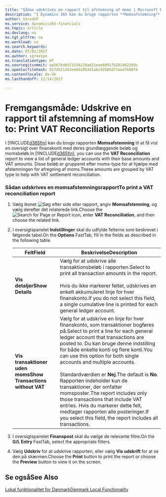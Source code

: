 ```yaml
---
title: "Sådan udskrives en rapport til afstemning af moms | Microsoft Docs"
description: "I Dynamics 365 kan du bruge rapporten **Momsafstemning** til at få vist en oversigt over finanskonti med deres grundlæggende beløb og momsbeløb. Disse beløb er grupperet efter moms-type for at hjælpe med afstemningen for afregning af moms."
author: SorenGP
ms.service: dynamics365-financials
ms.topic: article
ms.devlang: na
ms.tgt_pltfrm: na
ms.workload: na
ms.search.keywords: 
ms.date: 07/01/2017
ms.author: sgroespe
ms.translationtype: HT
ms.sourcegitcommit: aa56764b5f3210229ad21eae6891fb201462209c
ms.openlocfilehash: 027d521263ee0da95341abc92505d71aee7bb074
ms.contentlocale: da-dk
ms.lasthandoff: 12/14/2017

---
```

# <a name="how-to-print-vat-reconciliation-reports"></a><span data-ttu-id="e1abe-104">Fremgangsmåde: Udskrive en rapport til afstemning af moms</span><span class="sxs-lookup"><span data-stu-id="e1abe-104">How to: Print VAT Reconciliation Reports</span></span>
<span data-ttu-id="e1abe-105">I [!INCLUDE[d365fin](../../includes/d365fin_md.md)] kan du bruge rapporten **Momsafstemning** til at få vist en oversigt over finanskonti med deres grundlæggende beløb og momsbeløb.</span><span class="sxs-lookup"><span data-stu-id="e1abe-105">In [!INCLUDE[d365fin](../../includes/d365fin_md.md)], you can use the **VAT Reconciliation** report to view a list of general ledger accounts with their base amounts and VAT amounts.</span></span> <span data-ttu-id="e1abe-106">Disse beløb er grupperet efter moms-type for at hjælpe med afstemningen for afregning af moms.</span><span class="sxs-lookup"><span data-stu-id="e1abe-106">These amounts are grouped by VAT type to help with VAT settlement reconciliation.</span></span>  

### <a name="to-print-a-vat-reconciliation-report"></a><span data-ttu-id="e1abe-107">Sådan udskrives en momsafstemningsrapport</span><span class="sxs-lookup"><span data-stu-id="e1abe-107">To print a VAT reconciliation report</span></span>  

1.  <span data-ttu-id="e1abe-108">Vælg ikonet ![Søg efter side eller rapport](../../media/ui-search/search_small.png "Ikonet Søg efter side eller rapport"), angiv **Momsafstemning**, og vælg derefter det relaterede link.</span><span class="sxs-lookup"><span data-stu-id="e1abe-108">Choose the ![Search for Page or Report](../../media/ui-search/search_small.png "Search for Page or Report icon") icon, enter **VAT Reconciliation**, and then choose the related link.</span></span>  
2.  <span data-ttu-id="e1abe-109">I oversigtspanelet **Indstillinger** skal du udfylde felterne som beskrevet i følgende tabel.</span><span class="sxs-lookup"><span data-stu-id="e1abe-109">On the **Options** FastTab, fill in the fields as described in the following table.</span></span>  

    |<span data-ttu-id="e1abe-110">Felt</span><span class="sxs-lookup"><span data-stu-id="e1abe-110">Field</span></span>|<span data-ttu-id="e1abe-111">Beskrivelse</span><span class="sxs-lookup"><span data-stu-id="e1abe-111">Description</span></span>|  
    |---------------------------------|---------------------------------------|  
    |<span data-ttu-id="e1abe-112">**Vis detaljer**</span><span class="sxs-lookup"><span data-stu-id="e1abe-112">**Show Details**</span></span>|<span data-ttu-id="e1abe-113">Vælg for at udskrive alle transaktionsbeløb i rapporten.</span><span class="sxs-lookup"><span data-stu-id="e1abe-113">Select to print all transaction amounts in the report.</span></span><br /><br /> <span data-ttu-id="e1abe-114">Hvis du ikke markerer feltet, udskrives en enkelt akkumuleret linje for hver finanskonto.</span><span class="sxs-lookup"><span data-stu-id="e1abe-114">If you do not select this field, a single cumulative line is printed for each general ledger account.</span></span>|  
    |<span data-ttu-id="e1abe-115">**Vis transaktioner uden moms**</span><span class="sxs-lookup"><span data-stu-id="e1abe-115">**Show Transactions without VAT**</span></span>|<span data-ttu-id="e1abe-116">Vælg for at udskrive en linje for hver finanskonto, som transaktioner bogføres på.</span><span class="sxs-lookup"><span data-stu-id="e1abe-116">Select to print a line for each general ledger account that transactions are posted to.</span></span> <span data-ttu-id="e1abe-117">Du kan bruge denne indstilling for både enkelte konti og flere konti.</span><span class="sxs-lookup"><span data-stu-id="e1abe-117">You can use this option for both single accounts and multiple accounts.</span></span><br /><br /> <span data-ttu-id="e1abe-118">Standardværdien er **Nej**.</span><span class="sxs-lookup"><span data-stu-id="e1abe-118">The default is **No**.</span></span> <span data-ttu-id="e1abe-119">Rapporten indeholder kun de transaktioner, der omfatter momsposter.</span><span class="sxs-lookup"><span data-stu-id="e1abe-119">The report includes only those transactions that include VAT entries.</span></span> <span data-ttu-id="e1abe-120">Hvis du markerer dette felt, medtager rapporten alle posteringer.</span><span class="sxs-lookup"><span data-stu-id="e1abe-120">If you select this field, the report includes all transactions.</span></span>|  

3.  <span data-ttu-id="e1abe-121">I oversigtspanelet **Finanspost** skal du vælge de relevante filtre.</span><span class="sxs-lookup"><span data-stu-id="e1abe-121">On the **G/L Entry** FastTab, select the appropriate filters.</span></span>  
4.  <span data-ttu-id="e1abe-122">Vælg **Udskriv** for at udskrive rapporten, eller vælg **Vis udskrift** for at se den på skærmen.</span><span class="sxs-lookup"><span data-stu-id="e1abe-122">Choose the **Print** button to print the report or choose the **Preview** button to view it on the screen.</span></span>  

## <a name="see-also"></a><span data-ttu-id="e1abe-123">Se også</span><span class="sxs-lookup"><span data-stu-id="e1abe-123">See Also</span></span>  
 [<span data-ttu-id="e1abe-124">Lokal funktionalitet for Danmark</span><span class="sxs-lookup"><span data-stu-id="e1abe-124">Denmark Local Functionality</span></span>](denmark-local-functionality.md)  

